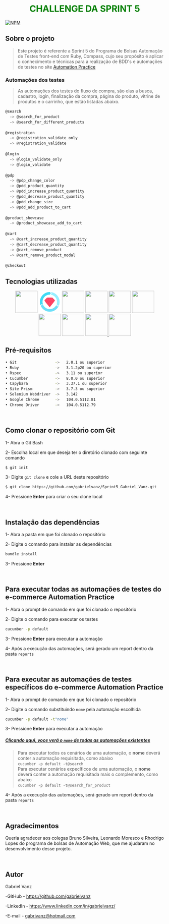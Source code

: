 <h1 align="center" style="color: green">CHALLENGE DA SPRINT 5</h1>

[![NPM](https://img.shields.io/npm/l/react)](https://github.com/gabrielvanz/RealityStone_Gabriel_Compass/blob/develop/LICENSE)

<h2>Sobre o projeto</h2>

> Este projeto é referente a Sprint 5 do Programa de Bolsas Automação de Testes front-end com Ruby, Compass, cujo seu propósito é aplicar o conhecimento e técnicas para a realização de BDD's e automações de testes no site <a href="http://automationpractice.com/">Automation Practice</a>

<h3 name="topo">Automações dos testes</h3>

>As automações dos testes do fluxo de compra, são elas a busca, cadastro, login, finalização da compra, página do produto, vitrine de produtos e o carrinho, que estão listadas abaixo.

```bash
@search
  -> @search_for_product
  -> @search_for_different_products
  
@registration
  -> @registration_validate_only
  -> @registration_validate

@login
  -> @login_validate_only
  -> @login_validate

@pdp
  -> @pdp_change_color
  -> @pdd_product_quantity
  -> @pdd_increase_product_quantity
  -> @pdd_decrease_product_quantity
  -> @pdd_change_size
  -> @pdd_add_product_to_cart

@product_showcase
  -> @product_showcase_add_to_cart

@cart
  -> @cart_increase_product_quantity
  -> @cart_decrease_product_quantity
  -> @cart_remove_product
  -> @cart_remove_product_modal

@checkout
```


<h2>Tecnologias utilizadas</h2>

<p align="center" color=""><a href="https://www.ruby-lang.org/pt/" title="Ruby"><img height="70" width="70" src="https://img.icons8.com/color/344/ruby-programming-language.png"></a>
<a href="https://rspec.info/" title="Rspec"><img height="70" width="70" src=https://github.com/ypek/teste-/raw/main/logo%20rspec.png></a>
<a href="https://cucumber.io/" title="Cucumber"> <img height="70" width="70" src="https://cdn.jsdelivr.net/gh/devicons/devicon/icons/cucumber/cucumber-plain.svg"></a>
<a href="https://github.com/site-prism" title="Site Prism"> <img height="70" width="70" src="https://avatars.githubusercontent.com/u/51700553?s=200&v=4"></a>
<a href="https://github.com/teamcapybara" title="Capybara"> <img height="70" width="70" src="https://avatars.githubusercontent.com/u/23465623?s=200&v=4"></a>
<a href="https://www.selenium.dev/" title="Selenium"> <img height="70" width="70" src="https://avatars0.githubusercontent.com/u/983927?v=3&s=400"></a>
<a href="https://www.xmind.app/" title="X-Mind"> <img height="70" width="70" src="https://i.pinimg.com/280x280_RS/a8/59/73/a859733a7ab0bf26117fc73cb27b7112.jpg"></a>
<a href="https://code.visualstudio.com/" title="Visual Studio Code"><img height="70" width="70" src="https://img.icons8.com/color/344/visual-studio-code-2019.png"></a>
<a href="https://git-scm.com/" title="Git"><img height="70" width="70" src="https://camo.githubusercontent.com/fbfcb9e3dc648adc93bef37c718db16c52f617ad055a26de6dc3c21865c3321d/68747470733a2f2f7777772e766563746f726c6f676f2e7a6f6e652f6c6f676f732f6769742d73636d2f6769742d73636d2d69636f6e2e737667"> </a>
<a href="https://github.com/" title="GitHub"> <img height="70" width="70" src="https://cdn-icons-png.flaticon.com/512/25/25231.png"></a></p> 



<h2>Pré-requisitos</h2>

```bash
• Git                 ->   2.0.1 ou superior
• Ruby                ->   3.1.2p20 ou superior
• Rspec               ->   3.11 ou superior
• Cucumber            ->   8.0.0 ou superior
• Capybara            ->   3.37.1 ou superior
• Site Prism          ->   3.7.3 ou superior
• Selenium Webdriver  ->   3.142
• Google Chrome       ->   104.0.5112.81
• Chrome Driver       ->   104.0.5112.79
```
<br>

<h2>Como clonar o repositório com Git</h2>
1- Abra o Git Bash

2- Escolha local em que deseja ter o diretório clonado com seguinte comando

```bash
$ git init
```

3- Digite ```git clone``` e cole a URL deste repositório

```bash
$ git clone https://github.com/gabrielvanz/Sprint5_Gabriel_Vanz.git
```

4- Pressione **Enter** para criar o seu clone local

<br>

<h2>Instalação das dependências</h2>

1- Abra a pasta em que foi clonado o repositório

2- Digite o comando para instalar as dependências

```bash
bundle install
```
3- Pressione **Enter**

<br>

<h2>Para executar todas as automações de testes do e-commerce Automation Practice</h2>

1- Abra o prompt de comando em que foi clonado o repositório

2- Digite o comando para executar os testes

```bash
cucumber -p default
```

3- Pressione **Enter** para executar a automação

4- Após a execução das automações, será gerado um report dentro da pasta ```reports```

<br>

<h2>Para executar as automações de testes específicos do e-commerce Automation Practice</h2>

1- Abra o prompt de comando em que foi clonado o repositório

2- Digite o comando substituindo ```nome``` pela automação escolhida

```bash
cucumber -p default -t"nome"
```

3- Pressione **Enter** para executar a automação

<a href="#topo"><h5>Clicando aqui, voce verá o `nome` de todas as automações existentes</h5></a>

> Para executar todos os cenários de uma automação, o **nome** deverá conter a automação requisitada, como abaixo<br>
> ```cucumber -p default -t@search```<br>
> Para executar cenários expecíficos de uma automação, o **nome** deverá conter a automação requisitada mais o complemento, como abaixo<br>
> ```cucumber -p default -t@search_for_product```

4- Após a execução das automações, será gerado um report dentro da pasta ```reports```

<br>

<h2>Agradecimentos</h2>

<p>Queria agradecer aos colegas Bruno Silveira, Leonardo Moresco e Rhodrigo Lopes do programa de bolsas de Automação Web, que me ajudaram no desenvolvimento desse projeto.</p>
  
<br>

<h2>Autor</h2>

<p>Gabriel Vanz</p>


-GitHub - https://github.com/gabrielvanz

-LinkedIn - https://www.linkedin.com/in/gabrielvanz/

-E-mail - gabrivanz@hotmail.com
